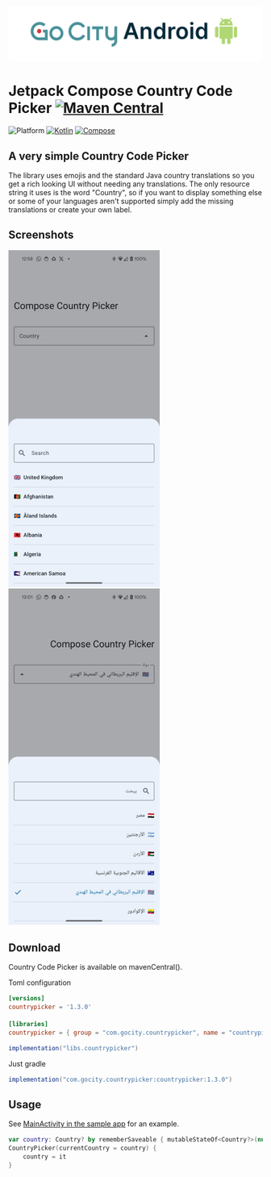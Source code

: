 <div style="text=align:center">
<a href="https://github.com/leisurepassgroup/apps-gocity-app-android">
<picture>
  <source media="(prefers-color-scheme: dark)" srcset="docs/images/android-banner-dark.png">
  <img alt="Go City Android. Light: 'Go City Android' Dark: 'Go City Android'" src="docs/images/android-banner-light.png">
</picture>
</a>
</div>

# Jetpack Compose Country Code Picker [![Maven Central](https://img.shields.io/badge/Maven_Central-1.3.1-orange)](https://central.sonatype.com/artifact/com.gocity.countrypicker/countrypicker/1.3.1)


![Platform](https://img.shields.io/badge/platform-android-34A853?logo=android)
[![Kotlin](https://img.shields.io/badge/Kotlin-2.0.20-7F52FF?logo=kotlin)](https://kotlinlang.org/)
[![Compose](https://img.shields.io/badge/Compose-1.7.1-4285F4?logo=jetpackcompose)](https://developer.android.com/jetpack/compose/)

## A very simple Country Code Picker

The library uses emojis and the standard Java country translations so you get a rich looking UI
without needing any translations. The only resource string it uses is the word "Country", so if you
want to display something else or some of your languages aren't supported
simply add the missing translations or create your own label.

## Screenshots

<div class="row">
  <img src="docs/screenshots/english.png" alt="Country picker English" width=300/> 
  <img src="docs/screenshots/arabic.png" alt="Country picker Arabic" width=300/> 
</div>

## Download

Country Code Picker is available on mavenCentral().

Toml configuration

```toml
[versions]
countrypicker = '1.3.0'

[libraries]
countrypicker = { group = "com.gocity.countrypicker", name = "countrypicker", version.ref = "countrypicker" }
```

```groovy
implementation("libs.countrypicker")
```

Just gradle

```groovy
implementation("com.gocity.countrypicker:countrypicker:1.3.0")
```

## Usage

See [MainActivity in the sample app](example/src/main/kotlin/com/gocity/countrypicker/example/MainActivity.kt)
for an example.

``` kotlin
var country: Country? by rememberSaveable { mutableStateOf<Country?>(null) }
CountryPicker(currentCountry = country) {
    country = it
}
```
